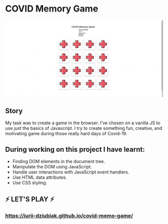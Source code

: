 # COVID Memory Game

![](readme_GIF.gif)

## Story
My task was to create a game in the browser. 
I've chosen on a vanilla JS to use just the basics of Javascript.
I try to create something fun, creative, and motivating game during those 
really hard days of Covid-19.

## During working on this project I have learnt:
- Finding DOM elements in the document tree.
- Manipulate the DOM using JavaScript.
- Handle user interactions with JavaScript event handlers.
- Use HTML data attributes.
- Use CSS styling.

## ⚡ LET'S PLAY ⚡
### https://iurii-dziubiak.github.io/covid-memo-game/
